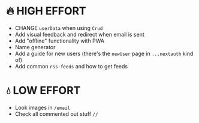 # 🔥 HIGH EFFORT

- CHANGE `userData` when using `Crud`
- Add visual feedback and redirect when email is sent
- Add "offline" functionality with PWA
- Name generator
- Add a guide for new users (there's the `newUser` page in `...nextauth` kind of)
- Add common `rss-feeds` and how to get feeds

# 💧 LOW EFFORT

- Look images in `/email`
- Check all commented out stuff `//`
